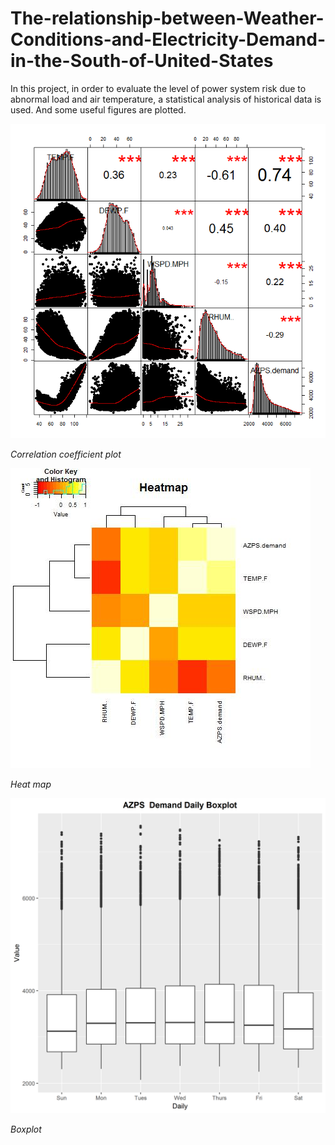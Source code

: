 # The-relationship-between-Weather-Conditions-and-Electricity-Demand-in-the-South-of-United-States

In this project, in order to evaluate the level of power system risk due to abnormal load and air temperature, a statistical analysis of historical data is used. And some useful figures are plotted.


![](weather-1.png)

*Correlation coefficient plot*

![](weather-2.png)

*Heat map*

![](weather-3.png)

*Boxplot*
